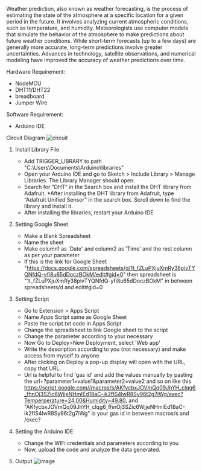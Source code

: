 Weather prediction, also known as weather forecasting, is the process of estimating the state of the atmosphere at a specific location for a given period in the future. It involves analyzing current atmospheric conditions, such as temperature, and humidity. Meteorologists use computer models that simulate the behavior of the atmosphere to make predictions about future weather conditions. While short-term forecasts (up to a few days) are generally more accurate, long-term predictions involve greater uncertainties. Advances in technology, satellite observations, and numerical modeling have improved the accuracy of weather predictions over time.

Hardware Requirement:
   * NodeMCU
   * DHT11/DHT22
   * breadboard
   * Jumper Wire

Software Requirement:
   * Arduino IDE

Circuit Diagram
![circuit](https://github.com/om-1980/Weather-prediction-/assets/111452597/f705196e-018c-49f0-8172-8661d21f1210)


1. Install Library File
   * Add TRIGGER_LIBRARY to path "C:\Users\Documents\Arduino\libraries"
   * Open your Arduino IDE and go to Sketch > Include Library > Manage Libraries. The Library Manager should open.
   * Search for “DHT” in the Search box and install the DHT library from Adafruit.
   *After installing the DHT library from Adafruit, type “Adafruit Unified Sensor” in the search box. Scroll down to find the library and install it.
   * After installing the libraries, restart your Arduino IDE

2. Setting Google Sheet
   * Make a Blank Spreadsheet
   * Name the sheet
   * Make column1 as 'Date' and column2 as 'Time' and the rest column as per your parameter
   * If this is the link for Google Sheet "https://docs.google.com/spreadsheets/d/1t_fZLuPXjuXmRy38pivTYQNfdQ-yfi8u65dDoczBOkM/edit#gid=0" then spreadsheet is "1t_fZLuPXjuXmRy38pivTYQNfdQ-yfi8u65dDoczBOkM" in between spreadsheets/d and edit#gid=0

3. Setting Script
   * Go to Extension > Apps Script
   * Name Apps Script same as Google Sheet
   * Paste the script.txt code in Apps Script 
   * Change the spreadsheet to link Google sheet to the script
   * Change the parameter according to your necessary
   * Now Go to Deploy>New Deployment, select 'Web app'
   * Write the description according to you (not necessary) and make access from myself to anyone
   * After clicking on Deploy a pop-up display will open with the URL, copy that URL.
   * Url is helpful to find 'gas id' and add the values manually by pasting the url+?parameter1=value1&parameter2=value2 and so on like this https://script.google.com//macros/s/AKfycbxJOVmQq09JhYH_clqg6_fhnOj3SZic6WjjeNHmIEd18aC-ik2fIS4lwR8Sy96t2g7iWg/exec?Temperperature=24.00&Humidity=49.80, and "AKfycbxJOVmQq09JhYH_clqg6_fhnOj3SZic6WjjeNHmIEd18aC-ik2fIS4lwR8Sy96t2g7iWg" is your gas id in between macros/s and /exec?

4. Setting the Arduino IDE
    * Change the WIFi credentials and parameters according to you
    * Now, upload the code and analyze the data generated. 
5. Output
   ![image](https://github.com/om-1980/weather-prediction-/assets/111452597/b6e115e2-8392-4bcb-ae61-a959c4621f10)

    
